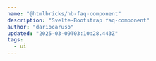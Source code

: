 ```yaml
---
name: "@htmlbricks/hb-faq-component"
description: "Svelte-Bootstrap faq-component"
author: "dariocaruso"
updated: "2025-03-09T03:10:28.443Z"
tags: 
  - ui
---
```

